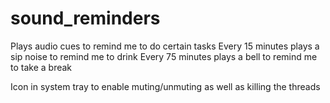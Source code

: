 # sound_reminders

Plays audio cues to remind me to do certain tasks
Every 15 minutes plays a sip noise to remind me to drink
Every 75 minutes plays a bell to remind me to take a break

Icon in system tray to enable muting/unmuting as well as killing the threads
